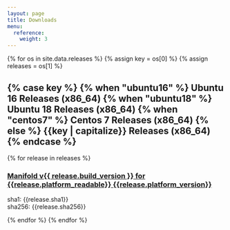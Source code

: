 ```yaml
---
layout: page
title: Downloads
menu:
  reference:
    weight: 3
---
```

{% for os in site.data.releases %}
  {% assign key = os[0] %}
  {% assign releases = os[1] %}
  <h2>
  {% case key %}
  {% when "ubuntu16" %}
    Ubuntu 16 Releases (x86_64)
  {% when "ubuntu18" %}
    Ubuntu 18 Releases (x86_64)
  {% when "centos7" %}
    Centos 7 Releases (x86_64)
  {% else %}
    {{key | capitalize}} Releases (x86_64)
  {% endcase %}
  </h2>
  {% for release in releases %}
<h3>
  <a href="{{release.url}}">
    Manifold v{{ release.build_version }} for {{release.platform_readable}} {{release.platform_version}}
  </a>
</h3>
<p>
sha1: <span class="copy-technical">{{release.sha1}}</span><br />
sha256: <span class="copy-technical">{{release.sha256}}</span>
</p>
  {% endfor %}
{% endfor %}
